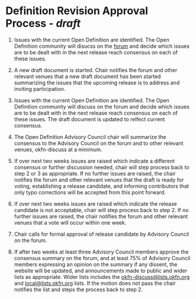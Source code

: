 
Definition Revision Approval Process _- draft_
====================================

1. Issues with the current Open Definition are identified.  The Open Definition community will disucss on the [forum](/contact/) and decide which issues are to be dealt with in the next release reach consensus on each of these issues.

2. A new draft document is started.  Chair notifies the forum and other relevant venues that a new draft document has been started summarizing the issues that the upcoming release is to address and inviting participation.

3. Issues with the current Open Definition are identified.  The Open Definition community will discuss on the forum and decide which issues are to be dealt with in the next release reach consensus on each of these issues.  The draft document is updated to relfect current consensus.

4. The Open Definition Advisory Council chair will summarize the consensus to the Advisory Council on the forum and to other relevant venues, okfn-discuss at a minimum.

5. If over next two weeks issues are raised which indicate a different consensus or further discussion needed, chair will step process back to step 2 or 3 as appropriate.  If no further issues are raised, the chair notifies the forum and other relevant venues that the draft is ready for voting, establishing a release candidate, and informing contributors that only typo corrections will be accepted from this point forward.

6. If over next two weeks issues are raised which indicate the release candidate is not acceptable, chair will step process back to step 2.  If no further issues are raised, the chair notifies the forum and other relevant venues that a vote will occur within one week.

7. Chair calls for formal approval of release candidate by Advisory Council on the forum.

8. If after two weeks at least three Advisory Council members approve the consensus summary on the forum, and at least 75% of Advisory Council members expressing an opinion on the summary if any dissent, the website will be updated, and announcements made to public and wider lists as appropriate. Wider lists includes the okfn-discuss@lists.okfn.org and local@lists.okfn.org lists.  If the motion does not pass the chair notifies the list and steps the process back to step 2.

